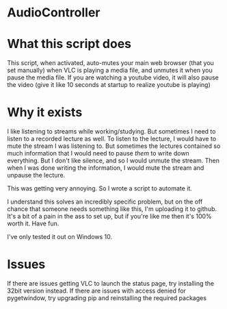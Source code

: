 # AudioController

# What this script does

This script, when activated, auto-mutes your main web browser (that you set manually) when VLC is playing a media file, and unmutes it when you pause the
media file. If you are watching a youtube video, it will also pause the video (give it like 10 seconds at startup to realize youtube is playing)

# Why it exists

I like listening to streams while working/studying. But sometimes I need to listen to a recorded lecture as well. To listen to the lecture, I would have to
mute the stream I was listening to. But sometimes the lectures contained so much information that I would need to pause *them* to write down everything. But I
don't like silence, and so I would unmute the stream. Then when I was done writing the information, I would mute the stream and unpause the lecture.

This was getting very annoying. So I wrote a script to automate it.

I understand this solves an incredibly specific problem, but on the off chance that someone needs something like this, I'm uploading it to github. 
It's a bit of a pain in the ass to set up, but if you're like me then it's 100% worth it. Have fun.

I've only tested it out on Windows 10.

# Issues

If there are issues getting VLC to launch the status page, try installing the 32bit version instead.
If there are issues with access denied for pygetwindow, try upgrading pip and reinstalling the required packages
